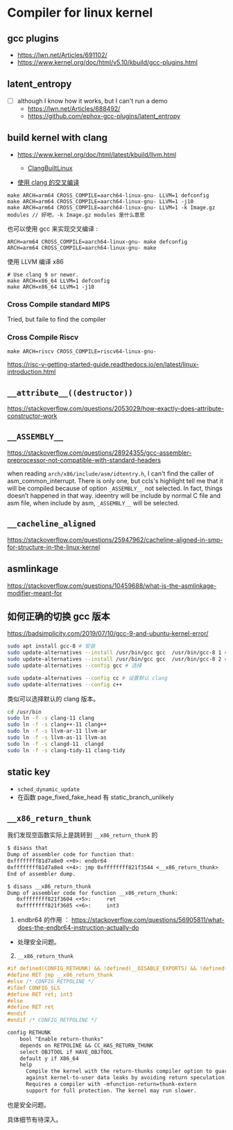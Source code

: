 # Compiler for linux kernel

## gcc plugins
- https://lwn.net/Articles/691102/
- https://www.kernel.org/doc/html/v5.10/kbuild/gcc-plugins.html

## latent_entropy
- [ ] although I know how it works, but I can't run a demo
   - https://lwn.net/Articles/688492/
   - https://github.com/ephox-gcc-plugins/latent_entropy

## build kernel with clang
- https://www.kernel.org/doc/html/latest/kbuild/llvm.html
    - [ClangBuiltLinux](https://github.com/ClangBuiltLinux/tc-build)

- [使用 clang 的交叉编译](https://github.com/MaskRay/ccls/wiki/Example-Projects)
```plain
make ARCH=arm64 CROSS_COMPILE=aarch64-linux-gnu- LLVM=1 defconfig
make ARCH=arm64 CROSS_COMPILE=aarch64-linux-gnu- LLVM=1 -j10
make ARCH=arm64 CROSS_COMPILE=aarch64-linux-gnu- LLVM=1 -k Image.gz modules // 好吧，-k Image.gz modules 是什么意思
```

也可以使用 gcc 来实现交叉编译 :
```plain
ARCH=arm64 CROSS_COMPILE=aarch64-linux-gnu- make defconfig
ARCH=arm64 CROSS_COMPILE=aarch64-linux-gnu- make
```

使用 LLVM 编译 x86
```plain
# Use clang 9 or newer.
make ARCH=x86_64 LLVM=1 defconfig
make ARCH=x86_64 LLVM=1 -j10
```

### Cross Compile standard MIPS
Tried, but faile to find the compiler

### Cross Compile Riscv
```plain
make ARCH=riscv CROSS_COMPILE=riscv64-linux-gnu-
```
https://risc-v-getting-started-guide.readthedocs.io/en/latest/linux-introduction.html

## `__attribute__((destructor))`

https://stackoverflow.com/questions/2053029/how-exactly-does-attribute-constructor-work

## `__ASSEMBLY__`

https://stackoverflow.com/questions/28924355/gcc-assembler-preprocessor-not-compatible-with-standard-headers

when reading `arch/x86/include/asm/idtentry.h`,
I can't find the caller of asm_common_interrupt.
There is only one, but ccls's highlight tell me that it will be compiled because of option `_ASSEMBLY__` not selected.
In fact, things doesn’t happened in that way.
ideentry will be include by normal C file and asm file,
when include by asm, `_ASSEMBLY__` will be selected.

## `__cacheline_aligned`

https://stackoverflow.com/questions/25947962/cacheline-aligned-in-smp-for-structure-in-the-linux-kernel

## asmlinkage
https://stackoverflow.com/questions/10459688/what-is-the-asmlinkage-modifier-meant-for

## 如何正确的切换 gcc 版本
https://badsimplicity.com/2019/07/10/gcc-9-and-ubuntu-kernel-error/

```sh
sudo apt install gcc-8 # 安装
sudo update-alternatives --install /usr/bin/gcc gcc  /usr/bin/gcc-8 1 # 添加 alternatives
sudo update-alternatives --install /usr/bin/gcc gcc  /usr/bin/gcc-8 2 # 添加 alternatives
sudo update-alternatives --config gcc # 选择

sudo update-alternatives --config cc # 设置默认 clang
sudo update-alternatives --config c++
```
类似可以选择默认的 clang 版本。

```sh
cd /usr/bin
sudo ln -f -s clang-11 clang
sudo ln -f -s clang++-11 clang++
sudo ln -f -s llvm-ar-11 llvm-ar
sudo ln -f -s llvm-as-11 llvm-as
sudo ln -f -s clangd-11  clangd
sudo ln -f -s clang-tidy-11 clang-tidy
```

## static key
- `sched_dynamic_update`
- 在函数 page_fixed_fake_head 有 static_branch_unlikely

## `__x86_return_thunk`
我们发现空函数实际上是跳转到 `__x86_return_thunk` 的
```txt
$ disass that
Dump of assembler code for function that:
0xffffffff81d7a8e0 <+0>: endbr64
0xffffffff81d7a8e4 <+4>: jmp 0xffffffff821f3544 <__x86_return_thunk>
End of assembler dump.

$ disass __x86_return_thunk
Dump of assembler code for function __x86_return_thunk:
   0xffffffff821f3604 <+5>:     ret
   0xffffffff821f3605 <+6>:     int3
```
1. endbr64 的作用 ： https://stackoverflow.com/questions/56905811/what-does-the-endbr64-instruction-actually-do
  - 处理安全问题。

2. `__x86_return_thunk`
```c
#if defined(CONFIG_RETHUNK) && !defined(__DISABLE_EXPORTS) && !defined(BUILD_VDSO)
#define RET	jmp __x86_return_thunk
#else /* CONFIG_RETPOLINE */
#ifdef CONFIG_SLS
#define RET	ret; int3
#else
#define RET	ret
#endif
#endif /* CONFIG_RETPOLINE */
```

```txt
config RETHUNK
	bool "Enable return-thunks"
	depends on RETPOLINE && CC_HAS_RETURN_THUNK
	select OBJTOOL if HAVE_OBJTOOL
	default y if X86_64
	help
	  Compile the kernel with the return-thunks compiler option to guard
	  against kernel-to-user data leaks by avoiding return speculation.
	  Requires a compiler with -mfunction-return=thunk-extern
	  support for full protection. The kernel may run slower.
```
也是安全问题。

具体细节有待深入。
